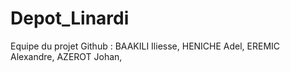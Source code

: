 # Depot_Linardi

Equipe du projet Github : BAAKILI Iliesse,
                          HENICHE Adel,
                          EREMIC Alexandre,
                          AZEROT Johan,
